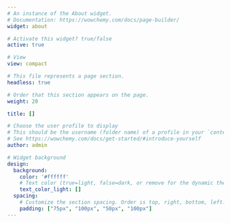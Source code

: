 ```yaml
---
# An instance of the About widget.
# Documentation: https://wowchemy.com/docs/page-builder/
widget: about

# Activate this widget? true/false
active: true

# View
view: compact

# This file represents a page section.
headless: true

# Order that this section appears on the page.
weight: 20

title: []

# Choose the user profile to display
# This should be the username (folder name) of a profile in your `content/authors/` folder.
# See https://wowchemy.com/docs/get-started/#introduce-yourself
author: admin

# Widget background
design:
  background:
    color: '#ffffff'
    # Text color (true=light, false=dark, or remove for the dynamic theme color). 
    text_color_light: []  
  spacing:
    # Customize the section spacing. Order is top, right, bottom, left.
    padding: ["75px", "100px", "50px", "100px"]
---
```

